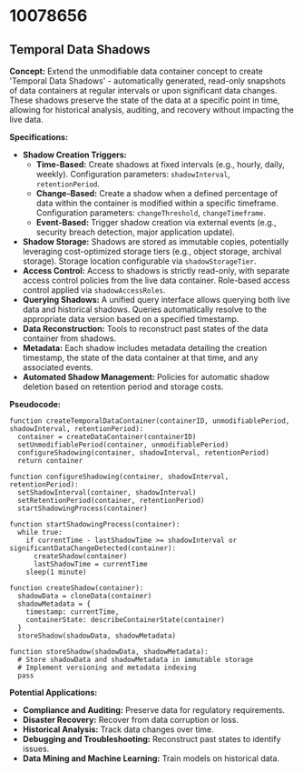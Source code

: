 # 10078656

## Temporal Data Shadows

**Concept:** Extend the unmodifiable data container concept to create 'Temporal Data Shadows' - automatically generated, read-only snapshots of data containers at regular intervals or upon significant data changes. These shadows preserve the state of the data at a specific point in time, allowing for historical analysis, auditing, and recovery without impacting the live data.

**Specifications:**

*   **Shadow Creation Triggers:**
    *   **Time-Based:**  Create shadows at fixed intervals (e.g., hourly, daily, weekly). Configuration parameters: `shadowInterval`, `retentionPeriod`.
    *   **Change-Based:** Create a shadow when a defined percentage of data within the container is modified within a specific timeframe. Configuration parameters: `changeThreshold`, `changeTimeframe`.
    *   **Event-Based:**  Trigger shadow creation via external events (e.g., security breach detection, major application update).
*   **Shadow Storage:** Shadows are stored as immutable copies, potentially leveraging cost-optimized storage tiers (e.g., object storage, archival storage).  Storage location configurable via `shadowStorageTier`.
*   **Access Control:** Access to shadows is strictly read-only, with separate access control policies from the live data container. Role-based access control applied via `shadowAccessRoles`.
*   **Querying Shadows:** A unified query interface allows querying both live data and historical shadows. Queries automatically resolve to the appropriate data version based on a specified timestamp.
*   **Data Reconstruction:**  Tools to reconstruct past states of the data container from shadows.
*   **Metadata:** Each shadow includes metadata detailing the creation timestamp, the state of the data container at that time, and any associated events.
*   **Automated Shadow Management:** Policies for automatic shadow deletion based on retention period and storage costs.

**Pseudocode:**

```
function createTemporalDataContainer(containerID, unmodifiablePeriod, shadowInterval, retentionPeriod):
  container = createDataContainer(containerID)
  setUnmodifiablePeriod(container, unmodifiablePeriod)
  configureShadowing(container, shadowInterval, retentionPeriod)
  return container

function configureShadowing(container, shadowInterval, retentionPeriod):
  setShadowInterval(container, shadowInterval)
  setRetentionPeriod(container, retentionPeriod)
  startShadowingProcess(container)

function startShadowingProcess(container):
  while true:
    if currentTime - lastShadowTime >= shadowInterval or significantDataChangeDetected(container):
      createShadow(container)
      lastShadowTime = currentTime
    sleep(1 minute)

function createShadow(container):
  shadowData = cloneData(container)
  shadowMetadata = {
    timestamp: currentTime,
    containerState: describeContainerState(container)
  }
  storeShadow(shadowData, shadowMetadata)

function storeShadow(shadowData, shadowMetadata):
  # Store shadowData and shadowMetadata in immutable storage
  # Implement versioning and metadata indexing
  pass
```

**Potential Applications:**

*   **Compliance and Auditing:** Preserve data for regulatory requirements.
*   **Disaster Recovery:** Recover from data corruption or loss.
*   **Historical Analysis:** Track data changes over time.
*   **Debugging and Troubleshooting:** Reconstruct past states to identify issues.
*   **Data Mining and Machine Learning:** Train models on historical data.